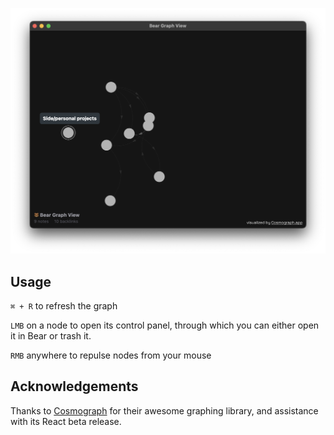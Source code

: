 
![Bear Graph View](./img/repo-header.png)

## Usage

``⌘ + R`` to refresh the graph

``LMB`` on a node to open its control panel, through which you can either open it in Bear or trash it.

``RMB`` anywhere to repulse nodes from your mouse

## Acknowledgements

Thanks to [Cosmograph](https://github.com/cosmograph-org) for their awesome graphing library, and assistance with its React beta release.
